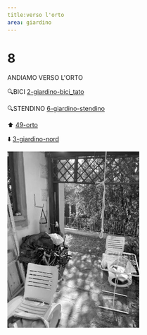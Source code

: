 ```yaml
---
title:verso l'orto
area: giardino
---
```

# 8
ANDIAMO VERSO L'ORTO

🔍BICI [2-giardino-bici_tato](2-giardino-bici_tato.md)

🔍STENDINO [6-giardino-stendino](6-giardino-stendino.md)

⬆️ [49-orto](49-orto.md)

⬇️ [3-giardino-nord](3-giardino-nord.md)

![foto_5](_assets/preview/foto_5.jpg)